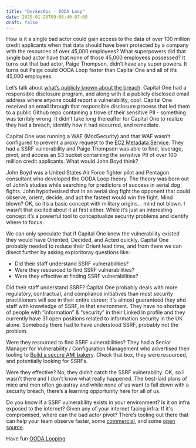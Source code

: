 ```yaml
---
title: "DevSecOps - OODA Loop"
date: 2020-01-20T09:06:40-07:00
draft: false
---
```


How is it a single bad actor could gain access to the data of over 100 million credit applicants when that data should have been protected by a company with the resources of over 45,000 employees? What superpowers did that single bad actor have that none of those 45,000 employees possessed? It turns out that bad actor, Paige Thompson, didn’t have any super powers. It turns out Paige could OODA Loop faster than Capital One and all of it’s 45,000 employees. 

Let’s talk about [what’s publicly known about the breach](https://ericalexander.org/SecurityBreach/#/breaches?filter=%7B%22q%22%3A%22capital%20one%22%7D&order=DESC&page=1&perPage=10&sort=Start%20Date). Capital One had a responsible disclosure program, and along with it a publicly disclosed email address where anyone could report a vulnerability, cool. Capital One received an email through that responsible disclosure process that led them to a public Github repo containing a trove of their sensitive PII - something was terribly wrong. It didn’t take long thereafter for Capital One to realize they had a breach, identify how it had occurred, and remediate.

Capital One was running a WAF (ModSecurity) and that WAF wasn’t configured to prevent a proxy request to the [EC2 Metadata Service](https://www.dowdandassociates.com/blog/content/howto-get-amazon-ec2-instance-metadata/). They had a SSRF vulnerability and Paige Thompson was able to find, leverage, pivot, and access an S3 bucket containing the sensitive PII of over 100 million credit applicants. What would John Boyd think?

John Boyd was a United States Air Force fighter pilot and Pentagon consultant who developed the OODA Loop theory. The theory was born out of John’s studies while searching for predictors of success in aerial dog fights. John hypothesised that in an aerial dog fight the opponent that could observe, orient, decide, and act the fastest would win the fight. Mind blown? OK, so it’s a basic concept with military origins… mind not blown. I wasn’t that excited about it at first either. While it’s just an interesting concept it’s a powerful tool to conceptualize security problems and identify where to focus. 

We can only speculate that if Capital One knew the vulnerability existed they would have Oriented, Decided, and Acted quickly. Capital One probably needed to reduce their Orient lead time, and from there we can disect further by asking exploritoray questions like: 

* Did their staff understand SSRF vulnerabilities?
* Were they resourced to find SSRF vulnerabilities?
* Were they effective at finding SSRF vulnerabilities?

Did their staff understand SSRF? Capital One probably deals with more regulatory, contractual, and compliance initiatives than most security practitioners will see in their entire career; it's almost guaranteed they ahd staff with knowledge of SSRF, in that environment. They have no shortage of people with “information” & “security” in their Linked In profile and they currently have 31 open positions related to information security in the UK alone. Somebody there had to have understood SSRF, probably not the problem.

Were they resourced to find SSRF vulnerabilities? They had a Senior Manager for Vulnerability / Configuration Management who advertised their tooling to [Build a secure AMI bakery](https://www.qualys.com/customers/success-stories/capital-one-building-security-devops/). Check that box, they were resourced, and potentially looking for SSRFs. 

Were they effective? No, they didn’t catch the SSRF vulnerability. OK, so I wasn’t there and I don’t know what really happened. The best-laid plans of mice and men often go astray and while none of us want to fall down with a security breach, there’s a learning opportunity here for all of us. 

Do you know if a SSRF vulnerability exists in your environment? Is it on infra exposed to the internet? Given any of your internet facing infra: If it's compromised, where can the bad actor pivot? There’s tooling out there that can help your team observe faster, some [commercial](https://jupiterone.com/), and some [open source](https://github.com/lyft/cartography). 

Have fun [OODA Looping](https://csrc.nist.gov/CSRC/media/Presentations/The-Cyber-OODA-Loop-How-Your-Attacker-Should-Help/images-media/day3_security-automation_930-1020.pdf)

